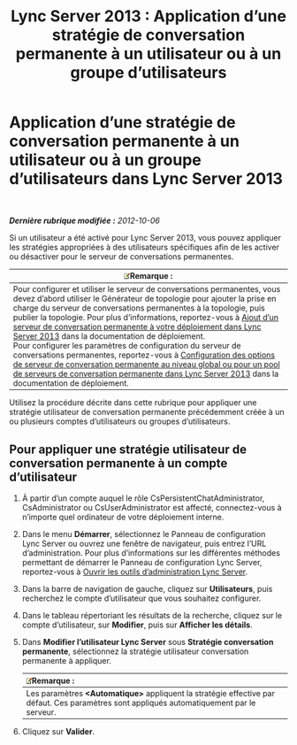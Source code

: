﻿---
title: 'Lync Server 2013 : Application d’une stratégie de conversation permanente à un utilisateur ou à un groupe d’utilisateurs'
TOCTitle: Application d’une stratégie de conversation permanente à un utilisateur ou à un groupe d’utilisateurs
ms:assetid: 809ef4e0-8d42-4feb-b7c0-3995f39867a7
ms:mtpsurl: https://technet.microsoft.com/fr-fr/library/JJ205038(v=OCS.15)
ms:contentKeyID: 49297893
ms.date: 05/20/2016
mtps_version: v=OCS.15
ms.translationtype: HT
---

# Application d’une stratégie de conversation permanente à un utilisateur ou à un groupe d’utilisateurs dans Lync Server 2013

 

_**Dernière rubrique modifiée :** 2012-10-06_

Si un utilisateur a été activé pour Lync Server 2013, vous pouvez appliquer les stratégies appropriées à des utilisateurs spécifiques afin de les activer ou désactiver pour le serveur de conversations permanentes.

<table>
<thead>
<tr class="header">
<th><img src="images/Gg398920.note(OCS.15).gif" title="note" alt="note" />Remarque :</th>
</tr>
</thead>
<tbody>
<tr class="odd">
<td>Pour configurer et utiliser le serveur de conversations permanentes, vous devez d’abord utiliser le Générateur de topologie pour ajouter la prise en charge du serveur de conversations permanentes à la topologie, puis publier la topologie. Pour plus d’informations, reportez-vous à <a href="lync-server-2013-adding-persistent-chat-server-to-your-deployment.md">Ajout d’un serveur de conversation permanente à votre déploiement dans Lync Server 2013</a> dans la documentation de déploiement.<br />
Pour configurer les paramètres de configuration du serveur de conversations permanentes, reportez-vous à <a href="lync-server-2013-configure-persistent-chat-server-options-globally-or-for-persistent-chat-server-pool.md">Configuration des options de serveur de conversation permanente au niveau global ou pour un pool de serveurs de conversation permanente dans Lync Server 2013</a> dans la documentation de déploiement.</td>
</tr>
</tbody>
</table>


Utilisez la procédure décrite dans cette rubrique pour appliquer une stratégie utilisateur de conversation permanente précédemment créée à un ou plusieurs comptes d’utilisateurs ou groupes d’utilisateurs.

## Pour appliquer une stratégie utilisateur de conversation permanente à un compte d’utilisateur

1.  À partir d’un compte auquel le rôle CsPersistentChatAdministrator, CsAdministrator ou CsUserAdministrator est affecté, connectez-vous à n’importe quel ordinateur de votre déploiement interne.

2.  Dans le menu **Démarrer**, sélectionnez le Panneau de configuration Lync Server ou ouvrez une fenêtre de navigateur, puis entrez l’URL d’administration. Pour plus d’informations sur les différentes méthodes permettant de démarrer le Panneau de configuration Lync Server, reportez-vous à [Ouvrir les outils d’administration Lync Server](lync-server-2013-open-lync-server-administrative-tools.md).

3.  Dans la barre de navigation de gauche, cliquez sur **Utilisateurs**, puis recherchez le compte d’utilisateur que vous souhaitez configurer.

4.  Dans le tableau répertoriant les résultats de la recherche, cliquez sur le compte d’utilisateur, sur **Modifier**, puis sur **Afficher les détails**.

5.  Dans **Modifier l’utilisateur Lync Server** sous **Stratégie conversation permanente**, sélectionnez la stratégie utilisateur conversation permanente à appliquer.
    
    <table>
    <thead>
    <tr class="header">
    <th><img src="images/Gg398920.note(OCS.15).gif" title="note" alt="note" />Remarque :</th>
    </tr>
    </thead>
    <tbody>
    <tr class="odd">
    <td>Les paramètres <strong>&lt;Automatique&gt;</strong> appliquent la stratégie effective par défaut. Ces paramètres sont appliqués automatiquement par le serveur.</td>
    </tr>
    </tbody>
    </table>


6.  Cliquez sur **Valider**.

